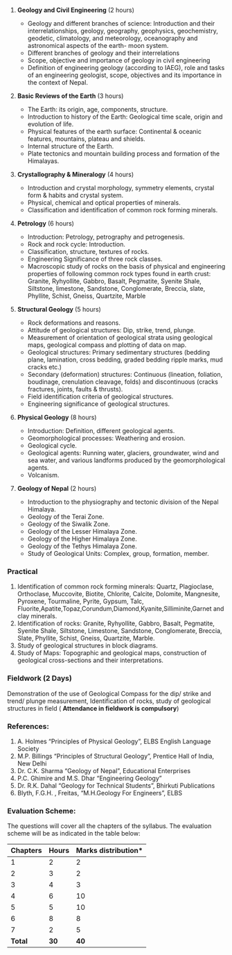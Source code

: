 1. **Geology and Civil Engineering** (2 hours)
    * Geology and different branches of science: Introduction and their interrelationships, geology, geography, geophysics, geochemistry, geodetic, climatology, and meteorology, oceanography and astronomical aspects of the earth- moon system.
    * Different branches of geology and their interrelations
    * Scope, objective and importance of geology in civil engineering
    * Definition of engineering geology (according to IAEG), role and tasks of an engineering geologist, scope, objectives and its importance in the context of Nepal.

2. **Basic Reviews of the Earth** (3 hours)
    * The Earth: its origin, age, components, structure.
    * Introduction to history of the Earth: Geological time scale, origin and evolution of life.
    * Physical features of the earth surface: Continental & oceanic features, mountains, plateau and shields.
    * Internal structure of the Earth.
    * Plate tectonics and mountain building process and formation of the Himalayas.

3. **Crystallography & Mineralogy** (4 hours)
    * Introduction and crystal morphology, symmetry elements, crystal form & habits and crystal system.
    * Physical, chemical and optical properties of minerals.
    * Classification and identification of common rock forming minerals.

4. **Petrology** (6 hours)
    * Introduction: Petrology, petrography and petrogenesis.
    * Rock and rock cycle: Introduction.
    * Classification, structure, textures of rocks.
    * Engineering Significance of three rock classes.
    * Macroscopic study of rocks on the basis of physical and engineering properties of following common rock types found in earth crust: Granite, Ryhyollite, Gabbro, Basalt, Pegmatite, Syenite Shale, Siltstone, limestone, Sandstone, Conglomerate, Breccia, slate, Phyllite, Schist, Gneiss, Quartzite, Marble

5. **Structural Geology** (5 hours)
    * Rock deformations and reasons.
    * Attitude of geological structures: Dip, strike, trend, plunge.
    * Measurement of orientation of geological strata using geological maps, geological compass and plotting of data on map.
    * Geological structures: Primary sedimentary structures (bedding plane, lamination, cross bedding, graded bedding ripple marks, mud cracks etc.)
    * Secondary (deformation) structures: Continuous (lineation, foliation, boudinage, crenulation cleavage, folds) and discontinuous (cracks fractures, joints, faults & thrusts).
    * Field identification criteria of geological structures.
    * Engineering significance of geological structures.

6. **Physical Geology** (8 hours)
    * Introduction: Definition, different geological agents.
    * Geomorphological processes: Weathering and erosion.
    * Geological cycle.
    * Geological agents: Running water, glaciers, groundwater, wind and sea water, and various landforms produced by the geomorphological agents.
    * Volcanism.

7. **Geology of Nepal** (2 hours)
    * Introduction to the physiography and tectonic division of the Nepal Himalaya.
    * Geology of the Terai Zone.
    * Geology of the Siwalik Zone.
    * Geology of the Lesser Himalaya Zone.
    * Geology of the Higher Himalaya Zone.
    * Geology of the Tethys Himalaya Zone.
    * Study of Geological Units: Complex, group, formation, member.

### **Practical**

1. Identification of common rock forming minerals: Quartz, Plagioclase, Orthoclase, Muccovite, Biotite, Chlorite, Calcite, Dolomite, Mangnesite, Pyroxene, Tourmaline, Pyrite, Gypsum, Talc, Fluorite,Apatite,Topaz,Corundum,Diamond,Kyanite,Silliminite,Garnet and clay minerals.
2. Identification of rocks: Granite, Ryhyollite, Gabbro, Basalt, Pegmatite, Syenite Shale, Siltstone, Limestone, Sandstone, Conglomerate, Breccia, Slate, Phyllite, Schist, Gneiss, Quartzite, Marble.
3. Study of geological structures in block diagrams.
4. Study of Maps: Topographic and geological maps, construction of geological cross-sections and their interpretations.

### **Fieldwork (2 Days)**

Demonstration of the use of Geological Compass for the dip/ strike and trend/ plunge measurement, Identification of rocks, study of geological structures in field ( **Attendance in fieldwork is compulsory**)

### **References:**

1. A. Holmes “Principles of Physical Geology”, ELBS English Language Society
2. M.P. Billings “Principles of Structural Geology”, Prentice Hall of India, New Delhi
3. Dr. C.K. Sharma “Geology of Nepal”, Educational Enterprises
4. P.C. Ghimire and M.S. Dhar “Engineering Geology”
5. Dr. R.K. Dahal “Geology for Technical Students”, Bhirkuti Publications
6. Blyth, F.G.H. , Freitas, “M.H.Geology For Engineers”, ELBS

### **Evaluation Scheme:**

The questions will cover all the chapters of the syllabus. The evaluation scheme will be as indicated in the table below:

| Chapters  | Hours  | Marks distribution* |
| --------- | ------ | ------------------- |
| 1         | 2      | 2                   |
| 2         | 3      | 2                   |
| 3         | 4      | 3                   |
| 4         | 6      | 10                  |
| 5         | 5      | 10                  |
| 6         | 8      | 8                   |
| 7         | 2      | 5                   |
| **Total** | **30** | **40**              |
